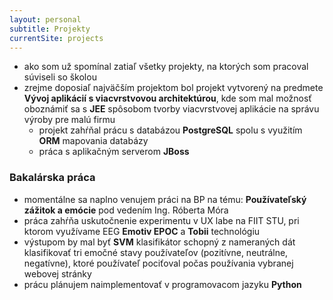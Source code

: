 ```yaml
---
layout: personal
subtitle: Projekty
currentSite: projects
---
```


* ako som už spomínal zatiaľ všetky projekty, na ktorých som pracoval súviseli so školou
* zrejme doposiaľ najväčším projektom bol projekt vytvorený na predmete **Vývoj aplikácií s viacvrstvovou architektúrou**, kde som mal možnosť oboznámiť sa s **JEE** spôsobom tvorby viacvrstvovej aplikácie na správu výroby pre malú firmu
  * projekt zahŕňal prácu s databázou **PostgreSQL** spolu s využitím **ORM** mapovania databázy
  * práca s aplikačným serverom **JBoss**

### Bakalárska práca
* momentálne sa naplno venujem práci na BP na tému: **Používateľský zážitok a emócie** pod vedením Ing. Róberta Móra
* práca zahŕňa uskutočnenie experimentu v UX labe na FIIT STU, pri ktorom využívame EEG **Emotiv EPOC** a **Tobii** technológiu
* výstupom by mal byť **SVM** klasifikátor schopný z nameraných dát klasifikovať tri emočné stavy používateľov (pozitívne, neutrálne, negatívne), ktoré používateľ pociťoval počas používania vybranej webovej stránky
* prácu plánujem naimplementovať v programovacom jazyku **Python**
